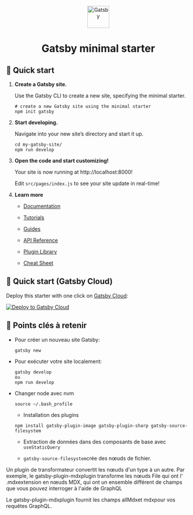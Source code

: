 <p align="center">
  <a href="https://www.gatsbyjs.com/?utm_source=starter&utm_medium=readme&utm_campaign=minimal-starter">
    <img alt="Gatsby" src="https://www.gatsbyjs.com/Gatsby-Monogram.svg" width="60" />
  </a>
</p>
<h1 align="center">
  Gatsby minimal starter
</h1>

## 🚀 Quick start

1.  **Create a Gatsby site.**

    Use the Gatsby CLI to create a new site, specifying the minimal starter.

    ```shell
    # create a new Gatsby site using the minimal starter
    npm init gatsby
    ```

2.  **Start developing.**

    Navigate into your new site’s directory and start it up.

    ```shell
    cd my-gatsby-site/
    npm run develop
    ```

3.  **Open the code and start customizing!**

    Your site is now running at http://localhost:8000!

    Edit `src/pages/index.js` to see your site update in real-time!

4.  **Learn more**

    - [Documentation](https://www.gatsbyjs.com/docs/?utm_source=starter&utm_medium=readme&utm_campaign=minimal-starter)

    - [Tutorials](https://www.gatsbyjs.com/tutorial/?utm_source=starter&utm_medium=readme&utm_campaign=minimal-starter)

    - [Guides](https://www.gatsbyjs.com/tutorial/?utm_source=starter&utm_medium=readme&utm_campaign=minimal-starter)

    - [API Reference](https://www.gatsbyjs.com/docs/api-reference/?utm_source=starter&utm_medium=readme&utm_campaign=minimal-starter)

    - [Plugin Library](https://www.gatsbyjs.com/plugins?utm_source=starter&utm_medium=readme&utm_campaign=minimal-starter)

    - [Cheat Sheet](https://www.gatsbyjs.com/docs/cheat-sheet/?utm_source=starter&utm_medium=readme&utm_campaign=minimal-starter)

## 🚀 Quick start (Gatsby Cloud)

Deploy this starter with one click on [Gatsby Cloud](https://www.gatsbyjs.com/cloud/):

[<img src="https://www.gatsbyjs.com/deploynow.svg" alt="Deploy to Gatsby Cloud">](https://www.gatsbyjs.com/dashboard/deploynow?url=https://github.com/gatsbyjs/gatsby-starter-minimal)

## 🚀 Points clés à retenir

- Pour créer un nouveau site Gatsby:

  ```shell
  gatsby new
  ```

- Pour exécuter votre site localement:

  ```shell
  gatsby develop
  ou
  npm run develop
  ```

- Changer node avec nvm

  ```shell
  source ~/.bash_profile
  ```

  - Installation des plugins

  ```shell
  npm install gatsby-plugin-image gatsby-plugin-sharp gatsby-source-filesystem
  ```

  - Extraction de données dans des composants de base avec
    `useStaticQuery`

  - `gatsby-source-filesystem`crée des nœuds de fichier.

Un plugin de transformateur convertit les nœuds d'un type à un autre. Par exemple, le gatsby-plugin-mdxplugin transforme les nœuds File qui ont l' .mdxextension en nœuds MDX, qui ont un ensemble différent de champs que vous pouvez interroger à l'aide de GraphQL

Le gatsby-plugin-mdxplugin fournit les champs allMdxet mdxpour vos requêtes GraphQL.

